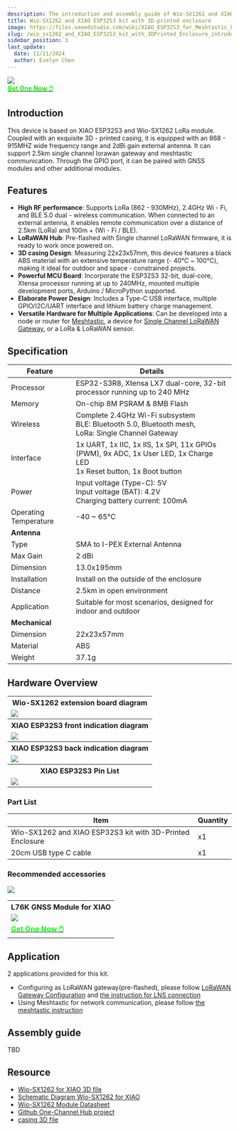 ```yaml
---
description: The introduction and assembly guide of Wio-SX1262 and XIAO ESP32S3 kit with 3D-printed enclosure
title: Wio-SX1262 and XIAO ESP32S3 kit with 3D-printed enclosure
image: https://files.seeedstudio.com/wiki/XIAO_ESP32S3_for_Meshtastic_LoRa/113110064/12.jpg
slug: /wio_sx1262_and_XIAO_ESP32S3_kit_with_3DPrinted_Enclosure_introduction_and_assembly_guide
sidebar_position: 3
last_update:
  date: 11/21/2024
  author: Evelyn Chen
---
```


<div style={{textAlign:'center'}}><img src="https://files.seeedstudio.com/wiki/XIAO_ESP32S3_for_Meshtastic_LoRa/113110064/7.jpg" style={{width:700, height:'auto'}}/></div>

<div class="get_one_now_container" style={{textAlign: 'center'}}>
    <a class="get_one_now_item" href="https://www.seeedstudio.com/Wio-SX1262-Wireless-Module-p-5981.html">
            <strong><span><font color={'FFFFFF'} size={"4"}> Get One Now 🖱️</font></span></strong>
    </a>
</div>

## Introduction

This device is based on XIAO ESP32S3 and Wio-SX1262 LoRa module. Coupled with an exquisite 3D - printed casing, it is equipped with an 868 - 915MHZ wide frequency range and  2dBi gain external antenna. It can support 2.5km single channel lorawan gateway and meshtastic communication. Through the GPIO port, it can be paired with GNSS modules and other additional modules.

## Features

* **High RF performance**: Supports LoRa (862 - 930MHz), 2.4GHz Wi - Fi, and BLE 5.0 dual - wireless communication. When connected to an external antenna, it enables remote communication over a distance of 2.5km (LoRa) and 100m + (Wi - Fi / BLE).
* **LoRaWAN Hub**: Pre-flashed with Single channel LoRaWAN firmware, it is ready to work once powered on.
* **3D casing Design**: Measuring 22x23x57mm, this device features a black ABS material with an extensive temperature range (- 40℃ ~ 100℃), making it ideal for outdoor and space - constrained projects.
* **Powerful MCU Board**: Incorporate the ESP32S3 32-bit, dual-core, Xtensa processor running at up to 240MHz, mounted multiple development ports, Arduino / MicroPython supported.
* **Elaborate Power Design**: Includes a Type-C USB interface, multiple GPIO/I2C/UART interface and lithium battery charge management.
* **Versatile Hardware for Multiple Applications**: Can be developed into a node or router for [Meshtastic](https://meshtastic.org/), a device for [Single Channel LoRaWAN Gateway](https://github.com/Lora-net/one_channel_hub), or a LoRa & LoRaWAN sensor.


## Specification

| Feature | Details |
| ---- | ---- |
| Processor | ESP32-S3R8, Xtensa LX7 dual-core, 32-bit processor running up to 240 MHz |
| Memory | On-chip 8M PSRAM & 8MB Flash |
| Wireless | Complete 2.4GHz Wi-Fi subsystem<br/>BLE: Bluetooth 5.0, Bluetooth mesh,<br/>LoRa: Single Channel Gateway |
| Interface | 1x UART, 1x IIC, 1x IIS, 1x SPI, 11x GPIOs (PWM), 9x ADC, 1x User LED, 1x Charge LED<br/>1x Reset button, 1x Boot button |
| Power | Input voltage (Type-C): 5V<br/>Input voltage (BAT): 4.2V<br/>Charging battery current: 100mA |
| Operating Temperature | -40 ~ 65°C | 
| **Antenna** |
| Type | SMA to I-PEX External Antenna |
| Max Gain | 2 dBi |
| Dimension | 13.0x195mm |
| Installation | Install on the outside of the enclosure |
| Distance | 2.5km in open environment |
| Application | Suitable for most scenarios, designed for indoor and outdoor |
| **Mechanical** |
| Dimension | 22x23x57mm |
| Material | ABS |
| Weight | 37.1g |

## Hardware Overview

<table align="center">
  <tr>
	    <th>Wio-SX1262 extension board diagram</th>
	</tr>
    <tr>
	    <td><div style={{textAlign:'center'}}><img src="https://files.seeedstudio.com/wiki/XIAO_ESP32S3_for_Meshtastic_LoRa/10.png" style={{width:700, height:'auto'}}/></div></td>
	</tr>
	<tr>
	    <th>XIAO ESP32S3 front indication diagram</th>
	</tr>
	<tr>
	    <td><div style={{textAlign:'center'}}><img src="https://files.seeedstudio.com/wiki/SeeedStudio-XIAO-ESP32S3/img/front-indication.png" style={{width:700, height:'auto'}}/></div></td>
	</tr>
    <tr>
	    <th>XIAO ESP32S3 back indication diagram</th>
	</tr>
    <tr>
	    <td><div style={{textAlign:'center'}}><img src="https://files.seeedstudio.com/wiki/SeeedStudio-XIAO-ESP32S3/img/back-indication.png" style={{width:700, height:'auto'}}/></div></td>
	</tr>
    <tr>
	    <th>XIAO ESP32S3 Pin List</th>
	</tr>
    <tr>
	    <td><div style={{textAlign:'center'}}><img src="https://files.seeedstudio.com/wiki/XIAO_ESP32S3_for_Meshtastic_LoRa/13.png" style={{width:700, height:'auto'}}/></div></td>
	</tr>
</table>

### Part List
| Item | Quantity |
| ---- | ---- |
| Wio-SX1262 and XIAO ESP32S3 kit with 3D-Printed Enclosure | x1 |
| 20cm USB type C cable | x1 |

### Recommended accessories

<div style={{textAlign:'center'}}><img src="https://files.seeedstudio.com/wiki/XIAO_ESP32S3_for_Meshtastic_LoRa/113110064/10.jpg" style={{width:700, height:'auto'}}/></div>

<div class="table-center">
  <table align="center">
    <tr>
      <th>L76K GNSS Module for XIAO</th>
    </tr>
    <tr>
      <td><div style={{textAlign:'center'}}><img src="https://files.seeedstudio.com/wiki/Seeeduino-XIAO-Expansion-Board/GPS_Module/L76K/1-L76K-GNSS-Module-for-Seeed-Studio-XIAO-45font.jpg" style={{width:250, height:'auto'}}/></div></td>
    </tr>
    <tr>
      <td><div class="get_one_now_container" style={{textAlign: 'center'}}>
        <a class="get_one_now_item" href="https://www.seeedstudio.com/L76K-GNSS-Module-for-Seeed-Studio-XIAO-p-5864.html">
        <strong><span><font color={'FFFFFF'} size={"4"}> Get One Now 🖱️</font></span></strong>
        </a>
      </div></td>
    </tr>
  </table>
</div>

## Application

2 applications provided for this kit.

- Configuring as LoRaWAN gateway(pre-flashed), please follow [LoRaWAN Gateway Configuration](https://wiki.seeedstudio.com/wio_sx1262_xiao_esp32s3_for_single_channel_gateway/) and [the instruction for LNS connection](https://wiki.seeedstudio.com/wio_sx1262_xiao_esp32s3_LNS_TTN/)
- Using Meshtastic for network communication, please follow [the meshtastic instruction](https://wiki.seeedstudio.com/wio_sx1262_xiao_esp32s3_for_meshtastic/)


## Assembly guide

TBD

## Resource

* [Wio-SX1262 for XIAO 3D file](https://files.seeedstudio.com/products/SenseCAP/Wio_SX1262/Wio-SX1262_for_XIAO_3D_file.rar)
* [Schematic Diagram Wio-SX1262 for XIAO](https://files.seeedstudio.com/products/SenseCAP/Wio_SX1262/Schematic_Diagram_Wio-SX1262_for_XIAO.pdf)
* [Wio-SX1262 Module Datasheet](https://files.seeedstudio.com/products/SenseCAP/Wio_SX1262/Wio-SX1262_Module_Datasheet.pdf)
* [Github One-Channel Hub project](https://github.com/Lora-net/one_channel_hub)
* [casing 3D file](https://files.seeedstudio.com/wiki/XIAO_ESP32S3_for_Meshtastic_LoRa/XIAO_ESP32S3_Meshtastic%26LoRa_24.11.20.zip)
